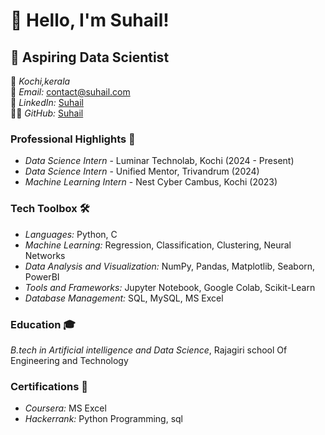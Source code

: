 # 👋 Hello, I'm Suhail!

## 🚀 Aspiring Data Scientist 

📍 *Kochi,kerala*  
📧 *Email:* [contact@suhail.com](mailto:ahammedsuhail2114@gmail.com)  
🔗 *LinkedIn:* [Suhail]((https://www.linkedin.com/in/ahammed-suhail-803024257/))  
👨‍💻 *GitHub:* [Suhail]((https://github.com/ahmdsuhail21))


### Professional Highlights 🌟
- *Data Science Intern* - Luminar Technolab, Kochi (2024 - Present)
- *Data Science Intern* - Unified Mentor, Trivandrum (2024)
- *Machine Learning Intern* - Nest Cyber Cambus, Kochi (2023)


### Tech Toolbox 🛠
- *Languages:* Python, C
- *Machine Learning:* Regression, Classification, Clustering, Neural Networks
- *Data Analysis and Visualization:* NumPy, Pandas, Matplotlib, Seaborn, PowerBI
- *Tools and Frameworks:* Jupyter Notebook, Google Colab, Scikit-Learn
- *Database Management:* SQL, MySQL, MS Excel

### Education 🎓
*B.tech in Artificial intelligence and Data Science*, Rajagiri school Of Engineering and Technology

### Certifications 📜
- *Coursera:* MS Excel
- *Hackerrank:* Python Programming, sql
<!---
ahmdsuhail21/ahmdsuhail21 is a ✨ special ✨ repository because its `README.md` (this file) appears on your GitHub profile.
You can click the Preview link to take a look at your changes.
--->
